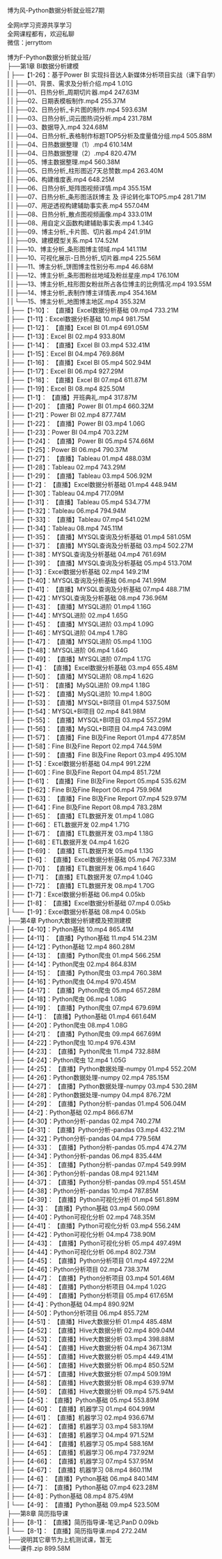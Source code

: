 博为风-Python数据分析就业班27期

全网it学习资源共享学习<br>全网课程都有，欢迎私聊<br>微信：jerryttom<br>

博为F-Python数据分析就业班/<br> ├──第1章 BI数据分析建模<br> | ├──【1-26】：基于Power BI 实现抖音达人新媒体分析项目实战（课下自学）<br> | | ├──01、背景、需求及分析介绍.mp4 1.01G<br> | | ├──01、日热分析_周期切片器.mp4 247.63M<br> | | ├──02、日期表模板制作.mp4 255.37M<br> | | ├──02、日热分析_卡片图的制作.mp4 593.63M<br> | | ├──03、日热分析_词云图热词分析.mp4 231.78M<br> | | ├──03、数据导入.mp4 324.68M<br> | | ├──04、日热分析_表格制作标题TOP5分析及度量值分组.mp4 505.88M<br> | | ├──04、日热数据整理（1）.mp4 610.14M<br> | | ├──04、日热数据整理（2）.mp4 820.47M<br> | | ├──05、博主数据整理.mp4 560.38M<br> | | ├──05、日热分析_柱形图近7天总赞数.mp4 263.40M<br> | | ├──06、构建维度表.mp4 648.25M<br> | | ├──06、日热分析_矩阵图视频详情.mp4 355.15M<br> | | ├──07、日热分析_条形图活跃博主 及 评论转化率TOP5.mp4 281.71M<br> | | ├──07、用逆透视构建辅助事实表.mp4 557.04M<br> | | ├──08、日热分析_散点图视频画像.mp4 333.01M<br> | | ├──08、用自定义函数构建辅助事实表.mp4 1.34G<br> | | ├──09、博主分析_卡片图、切片器.mp4 241.91M<br> | | ├──09、建模模型关系.mp4 174.52M<br> | | ├──10、博主分析_条形图博主领域.mp4 141.11M<br> | | ├──10、可视化展示-日热分析_切片器.mp4 225.56M<br> | | ├──11、博主分析_饼图博主性别分布.mp4 46.68M<br> | | ├──12、博主分析_条形图粉丝地域及粉丝星座.mp4 176.10M<br> | | ├──13、博主分析_柱形图女粉丝所占各位博主的比例情况.mp4 193.55M<br> | | ├──14、博主分析_表制作博主详情表.mp4 354.16M<br> | | └──15、博主分析_地图博主地区.mp4 355.32M<br> | ├──【1-10】： 【直播】Excel数据分析基础 09.mp4 733.21M<br> | ├──【1-11】：Excel数据分析基础 10.mp4 981.75M<br> | ├──【1-12】： 【直播】Excel BI 01.mp4 691.05M<br> | ├──【1-13】：Excel BI 02.mp4 933.80M<br> | ├──【1-14】： 【直播】Excel BI 03.mp4 532.41M<br> | ├──【1-15】：Excel BI 04.mp4 769.86M<br> | ├──【1-16】： 【直播】Excel BI 05.mp4 502.94M<br> | ├──【1-17】：Excel BI 06.mp4 927.29M<br> | ├──【1-18】： 【直播】Excel BI 07.mp4 611.87M<br> | ├──【1-19】：Excel BI 08.mp4 825.50M<br> | ├──【1-1】： 【直播】开班典礼.mp4 317.87M<br> | ├──【1-20】： 【直播】Power BI 01.mp4 660.32M<br> | ├──【1-21】：Power BI 02.mp4 877.74M<br> | ├──【1-22】： 【直播】Power BI 03.mp4 1.06G<br> | ├──【1-23】：Power BI 04.mp4 703.22M<br> | ├──【1-24】： 【直播】Power BI 05.mp4 574.66M<br> | ├──【1-25】：Power BI 06.mp4 790.37M<br> | ├──【1-27】： 【直播】Tableau 01.mp4 488.03M<br> | ├──【1-28】：Tableau 02.mp4 743.29M<br> | ├──【1-29】： 【直播】Tableau 03.mp4 506.92M<br> | ├──【1-2】： 【直播】Excel数据分析基础 01.mp4 448.94M<br> | ├──【1-30】：Tableau 04.mp4 717.09M<br> | ├──【1-31】： 【直播】Tableau 05.mp4 534.77M<br> | ├──【1-32】：Tableau 06.mp4 794.94M<br> | ├──【1-33】： 【直播】Tableau 07.mp4 541.02M<br> | ├──【1-34】：Tableau 08.mp4 745.11M<br> | ├──【1-35】： 【直播】MYSQL查询及分析基础 01.mp4 581.05M<br> | ├──【1-37】： 【直播】MYSQL查询及分析基础 03.mp4 502.27M<br> | ├──【1-38】：MYSQL查询及分析基础 04.mp4 761.69M<br> | ├──【1-39】： 【直播】MYSQL查询及分析基础 05.mp4 513.70M<br> | ├──【1-3】：Excel数据分析基础 02.mp4 149.21M<br> | ├──【1-40】：MYSQL查询及分析基础 06.mp4 741.99M<br> | ├──【1-41】： 【直播】MYSQL查询及分析基础 07.mp4 488.71M<br> | ├──【1-42】：MYSQL查询及分析基础 08.mp4 736.96M<br> | ├──【1-43】： 【直播】MYSQL进阶 01.mp4 1.16G<br> | ├──【1-44】：MYSQL进阶 02.mp4 1.65G<br> | ├──【1-45】： 【直播】MYSQL进阶 03.mp4 1.09G<br> | ├──【1-46】：MYSQL进阶 04.mp4 1.78G<br> | ├──【1-47】： 【直播】MYSQL进阶 05.mp4 1.10G<br> | ├──【1-48】：MYSQL进阶 06.mp4 1.64G<br> | ├──【1-49】： 【直播】MYSQL进阶 07.mp4 1.17G<br> | ├──【1-4】： 【直播】Excel数据分析基础 03.mp4 655.48M<br> | ├──【1-50】： 【直播】MYSQL进阶 08.mp4 1.62G<br> | ├──【1-51】： 【直播】MySQL进阶 09.mp4 1.18G<br> | ├──【1-52】： 【直播】MySQL进阶 10.mp4 1.80G<br> | ├──【1-53】： 【直播】MYSQL+BI项目 01.mp4 537.50M<br> | ├──【1-54】：MYSQL+BI项目 02.mp4 841.98M<br> | ├──【1-55】： 【直播】MYSQL+BI项目 03.mp4 557.29M<br> | ├──【1-56】： 【直播】MySQL+BI项目 04.mp4 743.09M<br> | ├──【1-57】： 【直播】Fine BI及Fine Report 01.mp4 477.85M<br> | ├──【1-58】：Fine BI及Fine Report 02.mp4 744.59M<br> | ├──【1-59】： 【直播】Fine BI及Fine Report 03.mp4 495.10M<br> | ├──【1-5】：Excel数据分析基础 04.mp4 991.22M<br> | ├──【1-60】：Fine BI及Fine Report 04.mp4 851.72M<br> | ├──【1-61】： 【直播】Fine BI及Fine Report 05.mp4 535.62M<br> | ├──【1-62】：Fine BI及Fine Report 06.mp4 759.96M<br> | ├──【1-63】： 【直播】Fine BI及Fine Report 07.mp4 529.97M<br> | ├──【1-64】：Fine BI及Fine Report 08.mp4 783.28M<br> | ├──【1-65】： 【直播】ETL数据开发 01.mp4 1.08G<br> | ├──【1-66】： ETL数据开发 02.mp4 1.71G<br> | ├──【1-67】： 【直播】ETL数据开发 03.mp4 1.18G<br> | ├──【1-68】：ETL数据开发 04.mp4 1.62G<br> | ├──【1-69】： 【直播】ETL数据开发 05.mp4 1.13G<br> | ├──【1-6】： 【直播】Excel数据分析基础 05.mp4 767.33M<br> | ├──【1-70】： 【直播】ETL数据开发 06.mp4 1.64G<br> | ├──【1-71】： 【直播】ETL数据开发 07.mp4 1.04G<br> | ├──【1-72】： 【直播】ETL数据开发 08.mp4 1.70G<br> | ├──【1-7】：Excel数据分析基础 06.mp4 0.05kb<br> | ├──【1-8】： 【直播】Excel数据分析基础 07.mp4 0.05kb<br> | └──【1-9】：Excel数据分析基础 08.mp4 0.05kb<br> ├──第4章 Python大数据分析建模及预测建模<br> | ├──【4-10】：Python基础 10.mp4 865.41M<br> | ├──【4-11】： 【直播】Python基础 11.mp4 514.23M<br> | ├──【4-12】：Python基础 12.mp4 860.28M<br> | ├──【4-13】： 【直播】Python爬虫 01.mp4 566.25M<br> | ├──【4-14】：Python爬虫 02.mp4 864.83M<br> | ├──【4-15】： 【直播】Python爬虫 03.mp4 760.38M<br> | ├──【4-16】：Python爬虫 04.mp4 970.45M<br> | ├──【4-17】： 【直播】Python爬虫 05.mp4 657.28M<br> | ├──【4-18】：Python爬虫 06.mp4 1.08G<br> | ├──【4-19】： 【直播】Python爬虫 07.mp4 679.69M<br> | ├──【4-1】： 【直播】Python基础 01.mp4 661.64M<br> | ├──【4-20】：Python爬虫 08.mp4 1.08G<br> | ├──【4-21】： 【直播】Python爬虫 09.mp4 667.69M<br> | ├──【4-22】：Python爬虫 10.mp4 976.43M<br> | ├──【4-23】： 【直播】Python爬虫 11.mp4 732.88M<br> | ├──【4-24】：Python爬虫 12.mp4 1.05G<br> | ├──【4-25】： 【直播】Python数据处理-numpy 01.mp4 552.20M<br> | ├──【4-26】：Python数据处理-numpy 02.mp4 785.15M<br> | ├──【4-27】： 【直播】Python数据处理-numpy 03.mp4 530.28M<br> | ├──【4-28】：Python数据处理-numpy 04.mp4 876.72M<br> | ├──【4-29】： 【直播】Python分析-pandas 01.mp4 506.04M<br> | ├──【4-2】：Python基础 02.mp4 866.67M<br> | ├──【4-30】：Python分析-pandas 02.mp4 740.27M<br> | ├──【4-31】： 【直播】Python分析-pandas 03.mp4 432.21M<br> | ├──【4-32】：Python分析-pandas 04.mp4 779.56M<br> | ├──【4-33】： 【直播】Python分析-pandas 05.mp4 474.27M<br> | ├──【4-34】：Python分析-pandas 06.mp4 835.44M<br> | ├──【4-35】： 【直播】Python分析-pandas 07.mp4 549.99M<br> | ├──【4-36】：Python分析-pandas 08.mp4 921.14M<br> | ├──【4-37】： 【直播】Python分析-pandas 09.mp4 551.45M<br> | ├──【4-38】：Python分析-pandas 10.mp4 787.85M<br> | ├──【4-39】： 【直播】Python可视化分析 01.mp4 561.89M<br> | ├──【4-3】： 【直播】Python基础 03.mp4 560.09M<br> | ├──【4-40】：Python可视化分析 02.mp4 748.35M<br> | ├──【4-41】： 【直播】Python可视化分析 03.mp4 556.24M<br> | ├──【4-42】：Python可视化分析 04.mp4 738.90M<br> | ├──【4-43】： 【直播】Python可视化分析 05.mp4 497.49M<br> | ├──【4-44】：Python可视化分析 06.mp4 802.73M<br> | ├──【4-45】： 【直播】Python分析项目 01.mp4 497.22M<br> | ├──【4-46】：Python分析项目 02.mp4 738.37M<br> | ├──【4-47】： 【直播】Python分析项目 03.mp4 501.46M<br> | ├──【4-48】： 【直播】Python分析项目 04.mp4 1.02G<br> | ├──【4-49】： 【直播】Python分析项目 05.mp4 617.65M<br> | ├──【4-4】：Python基础 04.mp4 890.92M<br> | ├──【4-50】：Python分析项目 06.mp4 855.72M<br> | ├──【4-51】： 【直播】Hive大数据分析 01.mp4 485.48M<br> | ├──【4-52】： 【直播】Hive大数据分析 02.mp4 809.04M<br> | ├──【4-53】： 【直播】Hive大数据分析 03.mp4 398.88M<br> | ├──【4-54】： 【直播】Hive大数据分析 04.mp4 367.13M<br> | ├──【4-55】： 【直播】Hive大数据分析 05.mp4 449.41M<br> | ├──【4-56】： 【直播】Hive大数据分析 06.mp4 850.52M<br> | ├──【4-57】： 【直播】Hive大数据分析 07.mp4 509.19M<br> | ├──【4-58】： 【直播】Hive大数据分析 08.mp4 639.97M<br> | ├──【4-59】： 【直播】Hive大数据分析 09.mp4 575.94M<br> | ├──【4-5】： 【直播】Python基础 05.mp4 553.89M<br> | ├──【4-60】： 【直播】机器学习 01.mp4 604.99M<br> | ├──【4-61】： 【直播】机器学习 02.mp4 936.67M<br> | ├──【4-62】： 【直播】机器学习 03.mp4 583.19M<br> | ├──【4-63】： 【直播】机器学习 04.mp4 971.52M<br> | ├──【4-64】： 【直播】机器学习 05.mp4 588.16M<br> | ├──【4-65】： 【直播】机器学习 06.mp4 737.92M<br> | ├──【4-66】： 【直播】机器学习 07.mp4 537.95M<br> | ├──【4-67】： 【直播】机器学习 08.mp4 860.11M<br> | ├──【4-6】： 【直播】Python基础 06.mp4 840.14M<br> | ├──【4-7】： 【直播】Python基础 07.mp4 623.28M<br> | ├──【4-8】：Python基础 08.mp4 875.49M<br> | └──【4-9】： 【直播】Python基础 09.mp4 523.50M<br> ├──第8章 简历指导课<br> | ├──【8-1】： 【直播】简历指导课-笔记.PanD 0.09kb<br> | └──【8-1】： 【直播】简历指导课.mp4 272.24M<br> ├──说明其它章节为上机测试课，暂无<br> └──课件.zip 899.58M